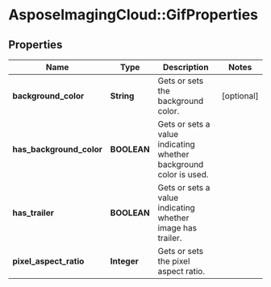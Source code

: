 # AsposeImagingCloud::GifProperties

## Properties
Name | Type | Description | Notes
------------ | ------------- | ------------- | -------------
**background_color** | **String** | Gets or sets the background color. | [optional] 
**has_background_color** | **BOOLEAN** | Gets or sets a value indicating whether background color is used. | 
**has_trailer** | **BOOLEAN** | Gets or sets a value indicating whether image has trailer. | 
**pixel_aspect_ratio** | **Integer** | Gets or sets the pixel aspect ratio. | 


